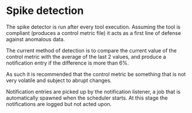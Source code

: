# Spike detection

The spike detector is run after every tool execution. Assuming the tool is compliant (produces a control metric file) it acts as a first line of defense against anomalous data.

The current method of detection is to compare the current value of the control metric with the average of the last 2 values, and produce a notification entry if the difference is more than 6%.

As such it is recommended that the control metric be something that is not very volatile and subject to abrupt changes.

Notification entries are picked up by the notification listener, a job that is automatically spawned when the scheduler starts. At this stage the notifications are logged but not acted upon.
